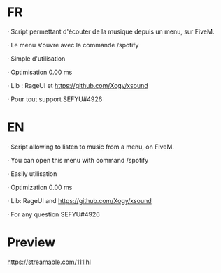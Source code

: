 # FR

· Script permettant d'écouter de la musique depuis un menu, sur FiveM.

· Le menu s'ouvre avec la commande /spotify

· Simple d'utilisation

· Optimisation 0.00 ms

· Lib : RageUI et https://github.com/Xogy/xsound

· Pour tout support SEFYU#4926

# EN

· Script allowing to listen to music from a menu, on FiveM.

· You can open this menu with command /spotify

· Easily utilisation

· Optimization 0.00 ms

· Lib: RageUI and https://github.com/Xogy/xsound

· For any question SEFYU#4926

# Preview

https://streamable.com/111lhl
